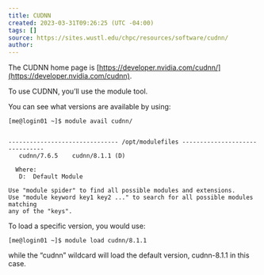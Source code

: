 ```yaml
---
title: CUDNN
created: 2023-03-31T09:26:25 (UTC -04:00)
tags: []
source: https://sites.wustl.edu/chpc/resources/software/cudnn/
author: 
---
```


The CUDNN home page is [https://developer.nvidia.com/cudnn/](https://developer.nvidia.com/cudnn).

To use CUDNN, you’ll use the module tool.

You can see what versions are available by using:

```
[me@login01 ~]$ module avail cudnn/


------------------------------- /opt/modulefiles -------------------------------
   cudnn/7.6.5    cudnn/8.1.1 (D)

  Where:
   D:  Default Module

Use "module spider" to find all possible modules and extensions.
Use "module keyword key1 key2 ..." to search for all possible modules matching
any of the "keys".
```

To load a specific version, you would use:

```
[me@login01 ~]$ module load cudnn/8.1.1
```

while the “cudnn” wildcard will load the default version, cudnn-8.1.1 in this case.

